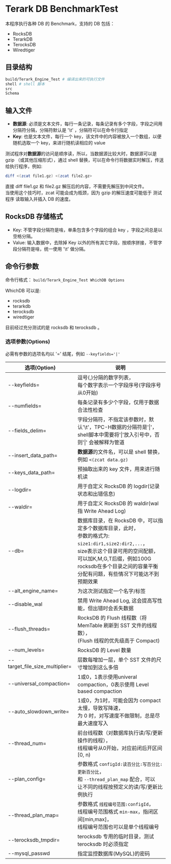 # Terark DB BenchmarkTest

本程序执行各种 DB 的 Benchmark，支持的 DB 包括：

* RocksDB
* TerarkDB
* TerocksDB
* Wiredtiger


## 目录结构
```bash
build/Terark_Engine_Test # 编译出来的可执行文件
shell # shell 脚本
src
Schema
```

## 输入文件

- **数据源**: 必须是文本文件，每行一条记录，每条记录有多个字段，字段之间用分隔符分隔，分隔符默认是 '\t' ，分隔符可以在命令行指定
- **Key**: 也是文本文件，每行一个 key，该文件中的内容被放入一个数组，以便随机选取一个 key，来进行随机读相应的 value

测试程序对**数据源**的访问是顺序读，所以，当数据源比较大时，数据源可以是 gzip （或其他压缩形式），通过 shell 替换，可以在命令行将数据实时解压，传送给执行程序，例如:<br/>

```bash
diff <(zcat file1.gz) <(zcat file2.gz>
```
直接 diff file1.gz 和 file2.gz 解压后的内容，不需要先解压到中间文件。<br/>
当使用这个技巧时，zcat 可能会成为瓶颈，因为 gzip 的解压速度可能低于 测试程序 读取输入并插入 DB 的速度。

## RocksDB 存储格式

* Key: 不管字段分隔符是啥，单条包含多个字段的组合 key ，字段之间总是以空格分隔。
* Value: 输入数据中，去除掉 Key 以外的所有其它字段，按顺序拼接，不管字段分隔符是啥，统一使用 '\t' 做分隔。


## 命令行参数

命令行格式： `build/Terark_Engine_Test WhichDB Options`

WhichDB 可以是:
* rocksdb
* terarkdb
* terocksdb
* wiredtiger

目前经过充分测试的是 rocksdb 和 terocksdb 。

### 选项参数(Options)

必需有参数的选项名均以 '=' 结尾，例如 `--keyfields='|'`

|选项(Option)|说明|
|------------|---------------|
|--keyfields=   |逗号(,)分隔的数字列表，<br/>每个数字表示一个字段序号(字段序号从0开始)|
|--numfields=   |每条记录有多少个字段，仅用于数据合法性检查|
|--fields\_delim= |字段分隔符，不指定该参数时，默认'\t'，TPC-H数据的分隔符是'&#124;'，<br/>shell脚本中需要将'&#124;'放入引号中，否则'&#124;' 会被解释为管道|
|--insert\_data\_path=|**数据源**的文件名，可以是 shell 替换，例如 `<(zcat data.gz)`|
|--keys\_data\_path=|预抽取出来的 key 文件，用来进行随机读|
|--logdir=|用于自定义 RocksDB 的 logdir(记录状态和出错信息)|
|--waldir=|用于自定义 RocksDB 的 waldir(wal 指 Write Ahead Log)|
|--db=|数据库目录，在 RocksDB 中，可以指定多个数据库目录，此时，<br/>参数的格式为: `size1:dir1,size2:dir2,...`，<br/>size表示这个目录可用的空间配额，可以加K,M,G,T后缀，例如100G<br/>rocksdb在多个目录之间的容量平衡分配有问题，有些情况下可能达不到预期效果|
|--alt\_engine\_name=|为这次测试指定一个名字/标签|
|--disable\_wal|禁用 Write Ahead Log, 这会提高写性能，但出错时会丢失数据|
|--flush\_threads=|RocksDB 的 Flush 线程数（将 MemTable 刷新到 SST 文件的线程数），<br/>(Flush 线程的优先级高于 Compact)|
|--num\_levels=|RocksDB 的 Level 数量|
|--target\_file\_size\_multiplier=|层数每增加一层，单个 SST 文件的尺寸增加到这么多倍|
|--universal\_compaction=|1或0，1表示使用univeral compaction，0表示使用 Level based compaction|
|--auto\_slowdown\_write=|1或0，为1时，可能会因为 compact 太慢，导致写降速，<br/>为 0 时，对写速度不做限制，总是尽最大速度写入|
|--thread\_num=|前台线程数（对数据库执行读/写/更新操作的线程），<br/>线程编号从0开始，对应前闭后开区间 [0, n) |
|--plan\_config=|参数格式 `configId:读百分比:写百分比:更新百分比`，<br/>和 `--thread_plan_map` 配合，可以<br/>让不同的线程按预定义的读/写/更新比例执行|
|--thread\_plan\_map=|参数格式 `线程编号范围:configId`，<br/>线程编号范围格式 `min-max`，指闭区间[min,max]，<br/>线程编号范围也可以是单个线程编号|
|--terocksdb\_tmpdir=|terocksdb 专用的临时目录，测试 terocksdb 时必须指定|
|--mysql\_passwd|指定监控数据库(MySQL)的密码|


